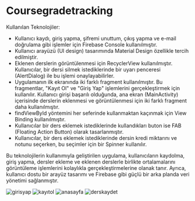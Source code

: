 # Coursegradetracking

Kullanılan Teknolojiler:

 - Kullanıcı kaydı, giriş yapma, şifremi unuttum, çıkış yapma ve e-mail doğrulama gibi işlemler için Firebase Console kullanılmıştır.
 - Kullanıcı arayüzü (UI design) tasarımında Material Design özellikle tercih edilmiştir.
 - Eklenen derslerin görüntülenmesi için RecyclerView kullanılmıştır. Kullanıcılar, bir dersi silmek istediklerinde bir uyarı penceresi (AlertDialog) ile bu işlemi onaylayabilirler.
 - Uygulamanın ilk ekranında iki farklı fragment kullanılmıştır. Bu fragmentlar, "Kayıt Ol" ve "Giriş Yap" işlemlerini gerçekleştirmek için kullanılır. Kullanıcı girişi başarılı olduğunda, ana ekran (MainActivity) içerisinde derslerin eklenmesi ve görüntülenmesi için iki farklı fragment daha kullanılmıştır.
 - findViewById yöntemini her seferinde kullanmaktan kaçınmak için View Binding kullanılmıştır.
 - Kullanıcılar bir ders eklemek istediklerinde kullandıkları buton ise FAB (Floating Action Button) olarak tasarlanmıştır.
 - Kullanıcılar, bir ders eklemek istediklerinde dersin kredi miktarını ve notunu seçerken, bu seçimler için bir Spinner kullanılır.

Bu teknolojilerin kullanımıyla geliştirilen uygulama, kullanıcıların kaydolma, giriş yapma, dersler ekleme ve eklenen derslerle birlikte ortalamalarını görüntüleme işlemlerini kolaylıkla gerçekleştirmelerine olanak tanır. Ayrıca, kullanıcı dostu bir arayüz tasarımı ve Firebase gibi güçlü bir arka planda veri yönetimi sağlanmıştır.

![girisyap](https://github.com/SemihGul5/Coursegradetracking/assets/133046330/0f68b454-6427-4e7d-a08d-265ced0b2c14)
![kayıtol](https://github.com/SemihGul5/Coursegradetracking/assets/133046330/716cd54d-8df2-4ced-9cfd-ebf579f19b33)
![anasayfa](https://github.com/SemihGul5/Coursegradetracking/assets/133046330/1e8c240d-dfc0-4ba7-a603-3fb9c6ccd71f)
![derskaydet](https://github.com/SemihGul5/Coursegradetracking/assets/133046330/6cb8f89e-4668-4047-a0ae-186818f9b3e5)
